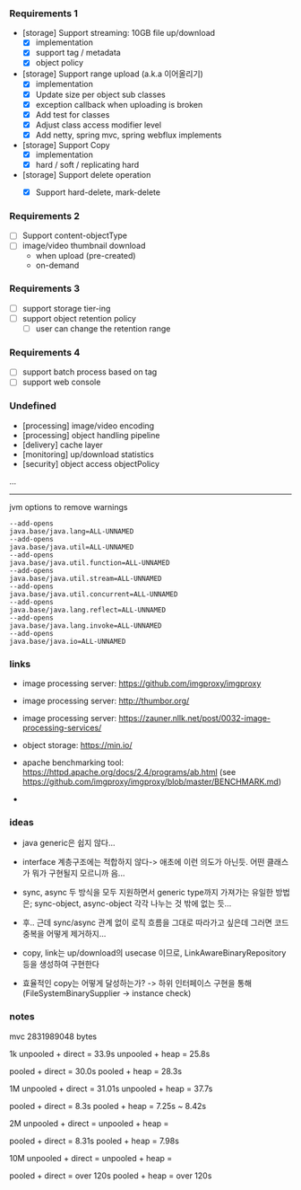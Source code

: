 ### Requirements 1
- [storage] Support streaming: 10GB file up/download
  - [x] implementation    
  - [x] support tag / metadata
  - [x] object policy
- [storage] Support range upload (a.k.a 이어올리기)
  - [x] implementation 
  - [x] Update size per object sub classes 
  - [x] exception callback when uploading is broken
  - [x] Add test for classes
  - [x] Adjust class access modifier level
  - [x] Add netty, spring mvc, spring webflux implements
- [storage] Support Copy
  - [x] implementation 
  - [x] hard / soft / replicating hard
- [storage] Support delete operation
  - [x] Support hard-delete, mark-delete

 
### Requirements 2
- [ ] Support content-objectType 
- [ ] image/video thumbnail download
  - when upload (pre-created)
  - on-demand

### Requirements 3
- [ ] support storage tier-ing
- [ ] support object retention policy 
  - [ ] user can change the retention range

### Requirements 4
- [ ] support batch process based on tag
- [ ] support web console

### Undefined 
- [processing] image/video encoding
- [processing] object handling pipeline 
- [delivery] cache layer
- [monitoring] up/download statistics 
- [security] object access objectPolicy  

...


---

jvm options to remove warnings
```
--add-opens
java.base/java.lang=ALL-UNNAMED
--add-opens
java.base/java.util=ALL-UNNAMED
--add-opens
java.base/java.util.function=ALL-UNNAMED
--add-opens
java.base/java.util.stream=ALL-UNNAMED
--add-opens
java.base/java.util.concurrent=ALL-UNNAMED
--add-opens
java.base/java.lang.reflect=ALL-UNNAMED
--add-opens
java.base/java.lang.invoke=ALL-UNNAMED
--add-opens
java.base/java.io=ALL-UNNAMED
```

### links
- image processing server: https://github.com/imgproxy/imgproxy
- image processing server: http://thumbor.org/
- image processing server: https://zauner.nllk.net/post/0032-image-processing-services/

- object storage: https://min.io/ 
- apache benchmarking tool: https://httpd.apache.org/docs/2.4/programs/ab.html (see https://github.com/imgproxy/imgproxy/blob/master/BENCHMARK.md)
- 


### ideas
- java generic은 쉽지 않다...
- interface 계층구조에는 적합하지 않다-> 애초에 이런 의도가 아닌듯. 어떤 클래스가 뭐가 구현될지 모르니까 음...
- sync, async 두 방식을 모두 지원하면서 generic type까지 가져가는 유일한 방법은; sync-object, async-object 각각 나누는 것 밖에 없는 듯...
- 후.. 근데 sync/async 관계 없이 로직 흐름을 그대로 따라가고 싶은데 그러면 코드 중복을 어떻게 제거하지...


- copy, link는 up/download의 usecase 이므로, LinkAwareBinaryRepository 등을 생성하여 구현한다 
- 효율적인 copy는 어떻게 달성하는가? -> 하위 인터페이스 구현을 통해 (FileSystemBinarySupplier -> instance check)

### notes

mvc
2831989048 bytes

1k
unpooled + direct = 33.9s
unpooled + heap = 25.8s

pooled + direct = 30.0s
pooled + heap = 28.3s


1M
unpooled + direct = 31.01s 
unpooled + heap = 37.7s

pooled + direct = 8.3s
pooled + heap = 7.25s ~ 8.42s


2M
unpooled + direct = 
unpooled + heap = 

pooled + direct = 8.31s 
pooled + heap = 7.98s




10M
unpooled + direct = 
unpooled + heap = 

pooled + direct = over 120s
pooled + heap = over 120s



